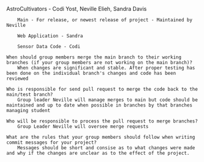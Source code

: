 AstroCultivators - Codi Yost, Neville Elieh, Sandra Davis

		Main - For release, or newest release of project - Maintained by Neville
  
		Web Application - Sandra
  
		Sensor Data Code - Codi
	
	When should group members merge the main branch to their working branches (if your group members are not working on the main branch)?
		When changes are significant and stable. After proper testing has been done on the individual branch's changes and code has been reviewed

	Who is responsible for send pull request to merge the code back to the main/test branch?
		Group leader Neville will manage merges to main but code should be maintained and up to date when possible in branches by that branches managing student

	Who will be responsible to process the pull request to merge branches?
		Group Leader Neville will oversee merge requests

	What are the rules that your group members should follow when writing commit messages for your project?
		Messages should be short and consise as to what changes were made and why if the changes are unclear as to the effect of the project.
